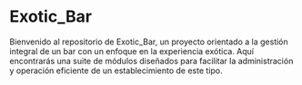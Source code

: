 # Exotic_Bar
Bienvenido al repositorio de Exotic_Bar, un proyecto orientado a la gestión integral de un bar con un enfoque en la experiencia exótica. Aquí encontrarás una suite de módulos diseñados para facilitar la administración y operación eficiente de un establecimiento de este tipo.
